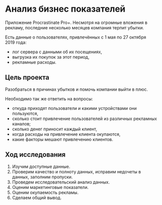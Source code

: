 # Анализ бизнес показателей

Приложение Procrastinate Pro+. Несмотря на огромные вложения в рекламу, последние несколько месяцев компания терпит убытки. 
 
Есть данные о пользователях, привлечённых с 1 мая по 27 октября 2019 года:

-   лог сервера с данными об их посещениях,
-   выгрузка их покупок за этот период,
-   рекламные расходы.


## Цель проекта

Разобраться в причинах убытков и помочь компании выйти в плюс.
 
Необходимо так же ответить на вопросы:

-   откуда приходят пользователи и какими устройствами они пользуются,
-   сколько стоит привлечение пользователей из различных рекламных каналов;
-   сколько денег приносит каждый клиент,
-   когда расходы на привлечение клиента окупаются,
-   какие факторы мешают привлечению клиентов. 
 
## Ход исследования

1. Изучим доступные данные.
2. Проверим качество и полноту данных, исправим недочеты в данных, заполним пропуски.
3. Проведем исследовательский анализ данных.
4. Оценим маркетинговые показатели.
6. Оценим окупаемость рекламы.
7. Сделаем общий вывод.

